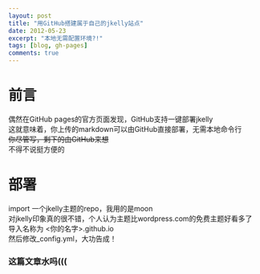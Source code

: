 ```yaml
---
layout: post
title: "用GitHub搭建属于自己的jkelly站点"
date: 2012-05-23
excerpt: "本地无需配置环境?!"
tags: [blog, gh-pages]
comments: true
---
```


# 前言
偶然在GitHub pages的官方页面发现，GitHub支持一键部署jkelly<br>
这就意味着，你上传的markdown可以由GitHub直接部署，无需本地命令行<br>
~~你尽管写，剩下的由GitHub来想~~<br>
不得不说挺方便的
# 部署
import 一个jkelly主题的repo，我用的是moon<br>
对jkelly印象真的很不错，个人认为主题比wordpress.com的免费主题好看多了<br>
导入名称为 <你的名字>.github.io<br>
然后修改_config.yml，大功告成！
### 这篇文章水吗(((
